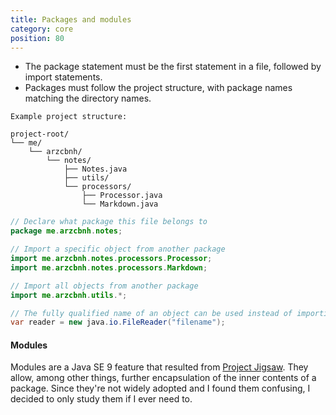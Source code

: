 ```yaml
---
title: Packages and modules
category: core
position: 80
---
```


-   The package statement must be the first statement in a file, followed by import statements.
-   Packages must follow the project structure, with package names matching the directory names.

```
Example project structure:

project-root/
└── me/
    └── arzcbnh/
        └── notes/
            ├── Notes.java
            ├── utils/
            └── processors/
                ├── Processor.java
                └── Markdown.java
```

```java
// Declare what package this file belongs to
package me.arzcbnh.notes;

// Import a specific object from another package
import me.arzcbnh.notes.processors.Processor;
import me.arzcbnh.notes.processors.Markdown;

// Import all objects from another package
import me.arzcbnh.utils.*;

// The fully qualified name of an object can be used instead of importing it
var reader = new java.io.FileReader("filename");
```

#### Modules

Modules are a Java SE 9 feature that resulted from [Project Jigsaw](https://openjdk.org/projects/jigsaw/). They allow, among other things, further encapsulation of the inner contents of a package. Since they're not widely adopted and I found them confusing, I decided to only study them if I ever need to.
